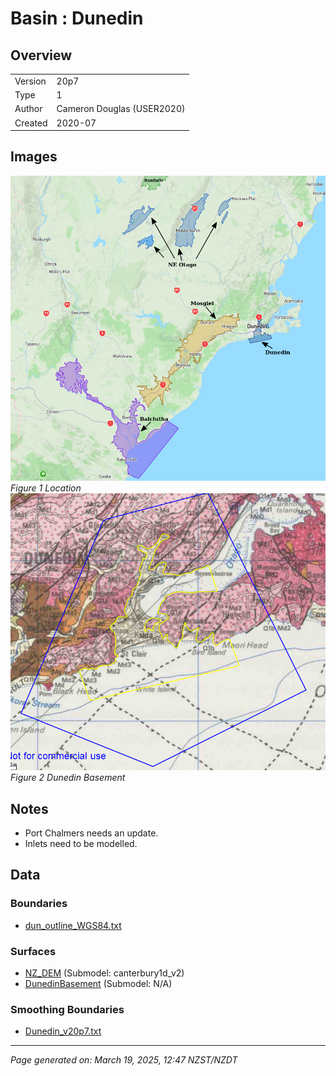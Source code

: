 # Basin : Dunedin

## Overview
|         |                     |
|---------|---------------------|
| Version | 20p7           |
| Type    | 1        |
| Author  | Cameron Douglas (USER2020)            |
| Created | 2020-07           |


## Images
![](../images/basins/SI_se.png)
*Figure 1 Location*
![](../images/basins/dunedin_outline.png)
*Figure 2 Dunedin Basement*

## Notes
- Port Chalmers needs an update.
- Inlets need to be modelled.

## Data
### Boundaries
- [dun_outline_WGS84.txt](../../velocity_modelling/Data/USER20_BASINS/dun_outline_WGS84.txt)

### Surfaces
- [NZ_DEM](../../velocity_modelling/Data/DEM/NZ_DEM_HD.in) (Submodel: canterbury1d_v2)
- [DunedinBasement](../../velocity_modelling/Data/USER20_BASINS/dun_proj_WGS84.in) (Submodel: N/A)

### Smoothing Boundaries
- [Dunedin_v20p7.txt](../../velocity_modelling/Data/Boundaries/Smoothing/Dunedin_v20p7.txt)

---
*Page generated on: March 19, 2025, 12:47 NZST/NZDT*
